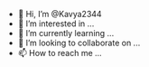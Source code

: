 - 👋 Hi, I’m @Kavya2344
- 👀 I’m interested in ...
- 🌱 I’m currently learning ...
- 💞️ I’m looking to collaborate on ...
- 📫 How to reach me ...

<!---
Kavya2344/Kavya2344 is a ✨ special ✨ repository because its `README.md` (this file) appears on your GitHub profile.
You can click the Preview link to take a look at your changes.
--->
